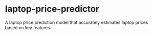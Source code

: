 # laptop-price-predictor
A laptop price prediction model that accurately estimates laptop prices based on key features.
